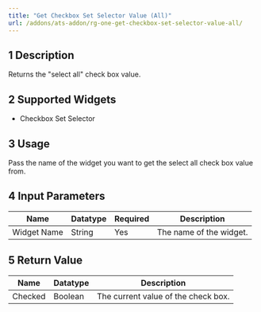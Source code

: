 ```yaml
---
title: "Get Checkbox Set Selector Value (All)"
url: /addons/ats-addon/rg-one-get-checkbox-set-selector-value-all/
---
```


## 1 Description

Returns the "select all" check box value.

## 2 Supported Widgets

* Checkbox Set Selector

## 3 Usage

Pass the name of the widget you want to get the select all check box value from.

## 4 Input Parameters

Name | Datatype | Required | Description
---- | -------- | ------- |---------------
Widget Name | String | Yes | The name of the widget.

## 5 Return Value

Name | Datatype | Description
---- | --------- | ---------------
Checked | Boolean | The current value of the check box.
